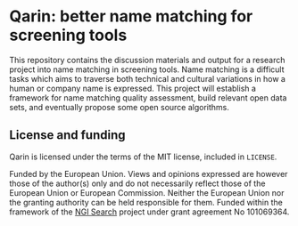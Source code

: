 # Qarin: better name matching for screening tools

This repository contains the discussion materials and output for a research project into name matching in screening tools. Name matching is a difficult tasks which aims to traverse both technical and cultural variations in how a human or company name is expressed. This project will establish a framework for name matching quality assessment, build relevant open data sets, and eventually propose some open source algorithms.

## License and funding

Qarin is licensed under the terms of the MIT license, included in `LICENSE`.

Funded by the European Union. Views and opinions expressed are however those of the author(s) only and do not necessarily reflect those of the European Union or European Commission. Neither the European Union nor the granting authority can be held responsible for them. Funded within the framework of the [NGI Search](https://www.ngisearch.eu/) project under grant agreement No 101069364.
